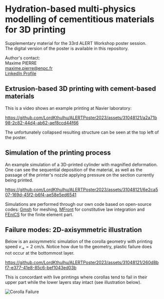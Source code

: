 # Hydration-based multi-physics modelling of cementitious materials for 3D printing

Supplementary material for the 33rd ALERT Workshop poster session.  
The digital version of the poster is available in this repository.

Author's contact:  
Maxime PIERRE  
[maxime.pierre@enpc.fr](mailto:maxime.pierre@enpc.fr?subject=Question%20about%20your%20ALERT%20Poster)  
[LinkedIn Profile](www.linkedin.com/in/maximepierre-enpc)

## Extrusion-based 3D printing with cement-based materials

This is a video shows an example printing at Navier laboratory:

https://github.com/LordKthulhu/ALERTPoster2023/assets/31048121/a2a71b98-2c82-44d4-ab62-aef8ccd44f66

The unfortunately collapsed resulting structure can be seen at the top left of the poster.

## Simulation of the printing process

An example simulation of a 3D-printed cylinder with magnified deformation. One can see the sequential deposition of the material, 
as well as the passage of the printer's nozzle applying pressure on the section currently being printed.


https://github.com/LordKthulhu/ALERTPoster2023/assets/31048121/6e2ca507-169d-45f2-b6f4-ae58e5ed6541


Simulations are performed through our own code based on open-source codes: [Gmsh](https://gmsh.info) for meshing, [MFront](https://thelfer.github.io/tfel/web/index.html) for constitutive law integration and [FEniCS](https://fenicsproject.org) for the finite element part.

## Failure modes: 2D-axisymmetric illustration

Below is an axisymmetric simulation of the corolla geometry with printing speed $v_{\rightarrow}=2$ cm/s. Notice how due to the geometry, plastic failure does not occur at the bottommost layer.

https://github.com/LordKthulhu/ALERTPoster2023/assets/31048121/260d8bf7-e377-41e8-85c6-bef1043ed03b

This is concordant with live printings where corollas tend to fail in their upper part while the lower layers stay intact (see illustration below).

![Corolla Failure](https://github.com/LordKthulhu/ALERTPoster2023/assets/31048121/2ceffc47-d0be-4a3a-91af-ec446f6e9c60)



